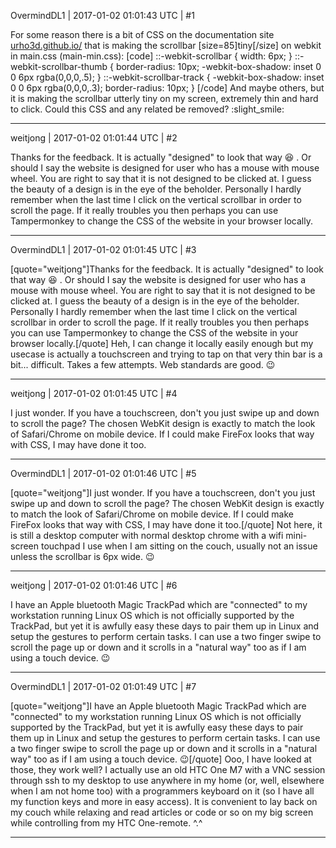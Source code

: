 OvermindDL1 | 2017-01-02 01:01:43 UTC | #1

For some reason there is a bit of CSS on the documentation site [urho3d.github.io/](http://urho3d.github.io/) that is making the scrollbar [size=85]tiny[/size] on webkit in main.css (main-min.css):
[code]
::-webkit-scrollbar {
width: 6px;
}
::-webkit-scrollbar-thumb {
border-radius: 10px;
-webkit-box-shadow: inset 0 0 6px rgba(0,0,0,.5);
}
::-webkit-scrollbar-track {
-webkit-box-shadow: inset 0 0 6px rgba(0,0,0,.3);
border-radius: 10px;
}
[/code]
And maybe others, but it is making the scrollbar utterly tiny on my screen, extremely thin and hard to click.  Could this CSS and any related be removed?  :slight_smile:

-------------------------

weitjong | 2017-01-02 01:01:44 UTC | #2

Thanks for the feedback. It is actually "designed" to look that way  :laughing: . Or should I say the website is designed for user who has a mouse with mouse wheel. You are right to say that it is not designed to be clicked at. I guess the beauty of a design is in the eye of the beholder. Personally I hardly remember when the last time I click on the vertical scrollbar in order to scroll the page. If it really troubles you then perhaps you can use Tampermonkey to change the CSS of the website in your browser locally.

-------------------------

OvermindDL1 | 2017-01-02 01:01:45 UTC | #3

[quote="weitjong"]Thanks for the feedback. It is actually "designed" to look that way  :laughing: . Or should I say the website is designed for user who has a mouse with mouse wheel. You are right to say that it is not designed to be clicked at. I guess the beauty of a design is in the eye of the beholder. Personally I hardly remember when the last time I click on the vertical scrollbar in order to scroll the page. If it really troubles you then perhaps you can use Tampermonkey to change the CSS of the website in your browser locally.[/quote]
Heh, I can change it locally easily enough but my usecase is actually a touchscreen and trying to tap on that very thin bar is a bit... difficult.  Takes a few attempts.  Web standards are good.  :wink:

-------------------------

weitjong | 2017-01-02 01:01:45 UTC | #4

I just wonder. If you have a touchscreen, don't you just swipe up and down to scroll the page? The chosen WebKit design is exactly to match the look of Safari/Chrome on mobile device. If I could make FireFox looks that way with CSS, I may have done it too.

-------------------------

OvermindDL1 | 2017-01-02 01:01:46 UTC | #5

[quote="weitjong"]I just wonder. If you have a touchscreen, don't you just swipe up and down to scroll the page? The chosen WebKit design is exactly to match the look of Safari/Chrome on mobile device. If I could make FireFox looks that way with CSS, I may have done it too.[/quote]
Not here, it is still a desktop computer with normal desktop chrome with a wifi mini-screen touchpad I use when I am sitting on the couch, usually not an issue unless the scrollbar is 6px wide.  :wink:

-------------------------

weitjong | 2017-01-02 01:01:46 UTC | #6

I have an Apple bluetooth Magic TrackPad which are "connected" to my workstation running Linux OS which is not officially supported by the TrackPad, but yet it is awfully easy these days to pair them up in Linux and setup the gestures to perform certain tasks. I can use a two finger swipe to scroll the page up or down and it scrolls in a "natural way" too as if I am using a touch device. :wink:

-------------------------

OvermindDL1 | 2017-01-02 01:01:49 UTC | #7

[quote="weitjong"]I have an Apple bluetooth Magic TrackPad which are "connected" to my workstation running Linux OS which is not officially supported by the TrackPad, but yet it is awfully easy these days to pair them up in Linux and setup the gestures to perform certain tasks. I can use a two finger swipe to scroll the page up or down and it scrolls in a "natural way" too as if I am using a touch device. :wink:[/quote]
Ooo, I have looked at those, they work well?  I actually use an old HTC One M7 with a VNC session through ssh to my desktop to use anywhere in my home (or, well, elsewhere when I am not home too) with a programmers keyboard on it (so I have all my function keys and more in easy access).  It is convenient to lay back on my couch while relaxing and read articles or code or so on my big screen while controlling from my HTC One-remote.  ^.^

-------------------------

